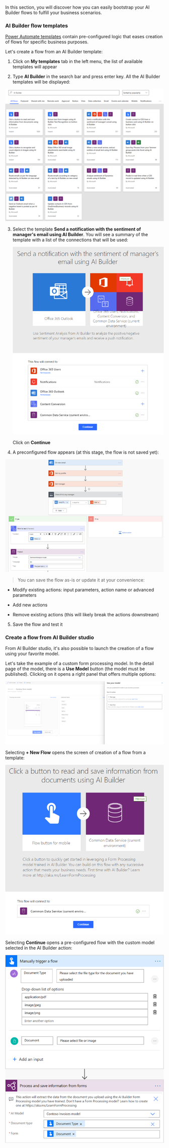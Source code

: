 In this section, you will discover how you can easily bootstrap your AI Builder flows to fulfill your business scenarios.

### AI Builder flow templates

[Power Automate templates](https://us.flow.microsoft.com/templates/) contain pre-configured logic that eases creation of flows for specific business purposes.

Let's create a flow from an AI Builder template:

1.  Click on **My templates** tab in the left menu, the list of available templates will appear

2.  Type **AI Builder** in the search bar and press enter key. All the AI Builder templates will be displayed:

![A screenshot of flow templates.](../media/04-templates.png)

3.  Select the template **Send a notification with the sentiment of manager\'s email using AI Builder**. You will see a summary of the template with a list of the connections that will be used:

    ![Send sentiment notification.](../media/04-notification.png)

    Click on **Continue**

4.  A preconfigured flow appears (at this stage, the flow is not saved yet):

![Preconfigured flow template](../media/04-preconfigured-flow.png)

> You can save the flow as-is or update it at your convenience:

-   Modify existing actions: input parameters, action name or advanced parameters

-   Add new actions

-   Remove existing actions (this will likely break the actions downstream)

5.  Save the flow and test it

### Create a flow from AI Builder studio

From AI Builder studio, it's also possible to launch the creation of a flow using your favorite model.

Let's take the example of a custom form processing model. In the detail page of the model, there is a **Use Model** button (the model must be published). Clicking on it opens a right panel that offers multiple options:

![Custom form processing model.](../media/04-custom-form.png)

Selecting **+ New Flow** opens the screen of creation of a flow from a template:

![Select new flow.](../media/04-new-flow.png)

Selecting **Continue** opens a pre-configured flow with the custom model selected in the AI Builder action:

![Select continue to open flow.](../media/04-continue-flow.png)
